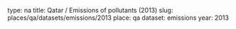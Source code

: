 type: na
title: Qatar / Emissions of pollutants (2013)
slug: places/qa/datasets/emissions/2013
place: qa
dataset: emissions
year: 2013
